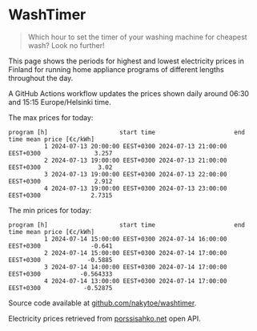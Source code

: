 
# WashTimer

> Which hour to set the timer of your washing machine for cheapest wash? Look no further!

This page shows the periods for highest and lowest electricity prices in Finland 
for running home appliance programs of different lengths throughout the day. 

A GitHub Actions workflow updates the prices shown daily around 06:30 and 15:15 Europe/Helsinki time.

The max prices for today:

	program [h]                    start time                      end time mean price [€c/kWh]
	          1 2024-07-13 20:00:00 EEST+0300 2024-07-13 21:00:00 EEST+0300               3.257
	          2 2024-07-13 19:00:00 EEST+0300 2024-07-13 21:00:00 EEST+0300                3.02
	          3 2024-07-13 19:00:00 EEST+0300 2024-07-13 22:00:00 EEST+0300               2.912
	          4 2024-07-13 19:00:00 EEST+0300 2024-07-13 23:00:00 EEST+0300              2.7315

The min prices for today:

	program [h]                    start time                      end time mean price [€c/kWh]
	          1 2024-07-14 15:00:00 EEST+0300 2024-07-14 16:00:00 EEST+0300              -0.641
	          2 2024-07-14 15:00:00 EEST+0300 2024-07-14 17:00:00 EEST+0300             -0.5885
	          3 2024-07-14 14:00:00 EEST+0300 2024-07-14 17:00:00 EEST+0300           -0.564333
	          4 2024-07-14 13:00:00 EEST+0300 2024-07-14 17:00:00 EEST+0300            -0.52875


Source code available at [github.com/nakytoe/washtimer](https://github.com/nakytoe/washtimer).

Electricity prices retrieved from [porssisahko.net](https://porssisahko.net/api) open API.

